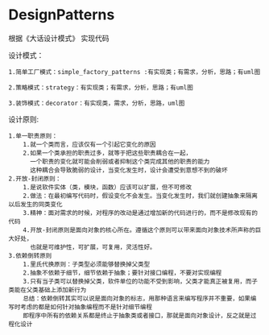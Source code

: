 ﻿DesignPatterns
==============

根据《大话设计模式》 实现代码

设计模式：

	1.简单工厂模式：simple_factory_patterns :有实现类；有需求，分析，思路；有uml图

	2.策略模式：strategy：有实现类；有需求，分析，思路；有uml图

	3.装饰模式：decorator：有实现类，需求，分析，思路，uml图


设计原则:
	
	1.单一职责原则：
		1.就一个类而言，应该仅有一个引起它变化的原因
		2.如果一个类承担的职责过多，就等于把这些职责耦合在一起，
		  一个职责的变化就可能会削弱或者抑制这个类完成其他的职责的能力
		  这种耦合会导致脆弱的设计，当变化发生时，设计会遭受到意想不到的破坏
	2.开放-封闭原则：
		1.是说软件实体（类，模块，函数）应该可以扩展，但不可修改
		2.做法：在最初编写代码时，假设变化不会发生。当变化发生时，我们就创建抽象来隔离以后发生的同类变化
		3.精神：面对需求的时候，对程序的改动是通过增加新的代码进行的，而不是修改现有的代码
		4.开放-封闭原则是面向对象的核心所在。遵循这个原则可以带来面向对象技术所声称的巨大好处，
		  也就是可维护性，可扩展，可复用，灵活性好。
	3.依赖倒转原则
		1.里氏代换原则：子类型必须能够替换掉父类型
		2.抽象不依赖于细节，细节依赖于抽象；要针对接口编程，不要对实现编程
		3.只有当子类可以替换掉父类，软件单位的功能不受到影响，父类才能真正被复用，而子类能在父类基础上添加新行为
		总结：依赖倒转其实可以说是面向对象的标志，用那种语言来编写程序并不重要，如果编写时考虑的都是如何针对抽象编程而不是针对细节编程
		即程序中所有的依赖关系都是终止于抽象类或者接口，那就是面向对象设计，反之就是过程化设计











